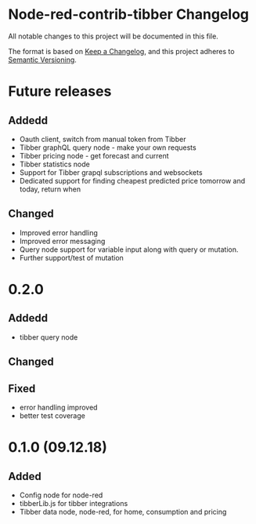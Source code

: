 # Node-red-contrib-tibber Changelog
All notable changes to this project will be documented in this file.

The format is based on [Keep a Changelog](https://keepachangelog.com/en/1.0.0/),
and this project adheres to [Semantic Versioning](https://semver.org/spec/v2.0.0.html).

# Future releases

## Addedd
* Oauth client, switch from manual token from Tibber
* Tibber graphQL query node - make your own requests
* Tibber pricing node - get forecast and current
* Tibber statistics node
* Support for Tibber grapql subscriptions and websockets
* Dedicated support for finding cheapest predicted price tomorrow and today, return when

## Changed
* Improved error handling
* Improved error messaging
* Query node support for variable input along with query or mutation.
* Further support/test of mutation


# 0.2.0
## Addedd
- tibber query node

## Changed

## Fixed
- error handling improved
- better test coverage

# 0.1.0 (09.12.18)

## Added
* Config node for node-red
* tibberLib.js for tibber integrations
* Tibber data node, node-red, for home, consumption and pricing



